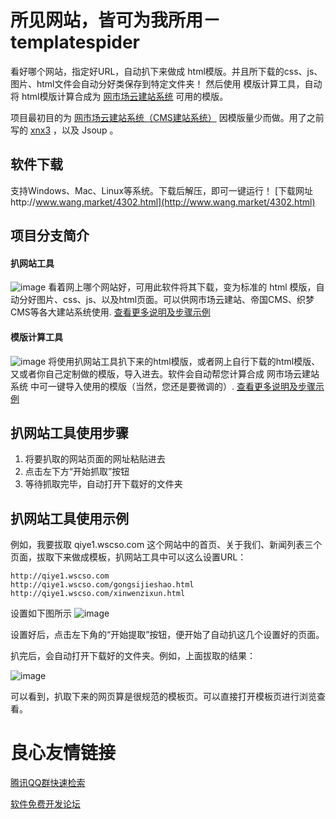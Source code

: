 # 所见网站，皆可为我所用－templatespider
看好哪个网站，指定好URL，自动扒下来做成 html模版。并且所下载的css、js、图片、html文件会自动分好类保存到特定文件夹！
然后使用 模版计算工具，自动将 html模版计算合成为 [网市场云建站系统](https://gitee.com/mail_osc/wangmarket) 可用的模版。
 
项目最初目的为 [网市场云建站系统（CMS建站系统）](https://gitee.com/mail_osc/wangmarket) 因模版量少而做。用了之前写的 [xnx3](https://gitee.com/mail_osc/xnx3) ，以及 Jsoup 。
 
 
## 软件下载
支持Windows、Mac、Linux等系统。下载后解压，即可一键运行！ 
[下载网址http://www.wang.market/4302.html](http://www.wang.market/4302.html)
 

## 项目分支简介
#### 扒网站工具
![image](http://cdn.weiunity.com/site/341/news/b8adf77e43dd44d086325b53b4c3a79a.jpg)
看着网上哪个网站好，可用此软件将其下载，变为标准的 html 模版，自动分好图片、css、js、以及html页面。可以供网市场云建站、帝国CMS、织梦CMS等各大建站系统使用. [查看更多说明及步骤示例](http://www.wang.market/2712.html)

 

#### 模版计算工具
![image](http://cdn.weiunity.com/site/341/news/edfa75bcf74044439cc14e1033b9b158.jpg)
将使用扒网站工具扒下来的html模版，或者网上自行下载的html模版、又或者你自己定制做的模版，导入进去。软件会自动帮您计算合成 网市场云建站系统 中可一键导入使用的模版（当然，您还是要微调的）. [查看更多说明及步骤示例](http://www.wang.market/4234.html)



## 扒网站工具使用步骤
1. 将要扒取的网站页面的网址粘贴进去
2. 点击左下方“开始抓取”按钮
3. 等待抓取完毕，自动打开下载好的文件夹


## 扒网站工具使用示例
例如，我要拔取 qiye1.wscso.com 这个网站中的首页、关于我们、新闻列表三个页面，拔取下来做成模板，扒网站工具中可以这么设置URL：

````
http://qiye1.wscso.com
http://qiye1.wscso.com/gongsijieshao.html
http://qiye1.wscso.com/xinwenzixun.html
````

设置如下图所示
![image](http://cdn.weiunity.com/site/254/news/20180126/1516934727962011819.png)

设置好后，点击左下角的“开始提取”按钮，便开始了自动扒这几个设置好的页面。

扒完后，会自动打开下载好的文件夹。例如，上面拔取的结果：

![image](http://cdn.weiunity.com/site/254/news/20180126/1516935019354059686.png)

可以看到，扒取下来的网页算是很规范的模板页。可以直接打开模板页进行浏览查看。


 # 良心友情链接

[腾讯QQ群快速检索](http://u.720life.cn/s/8cf73f7c)

[软件免费开发论坛](http://u.720life.cn/s/bbb01dc0)
